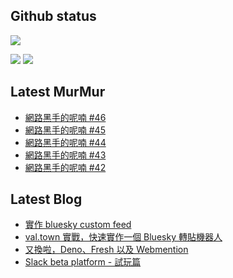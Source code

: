 ## Github status

![](http://github-profile-summary-cards.vercel.app/api/cards/profile-details?username=siygle&theme=default)

![](http://github-profile-summary-cards.vercel.app/api/cards/stats?username=siygle&theme=default)
![](http://github-profile-summary-cards.vercel.app/api/cards/productive-time?username=siygle&theme=default&utcOffset=8)

## Latest MurMur

<!-- CHAT-POST-LIST:START -->
- [網路黑手的呢喃 #46](https://chat.sylee.dev/2024/04/19/網路黑手的呢喃-46)
- [網路黑手的呢喃 #45](https://chat.sylee.dev/2024/03/28/網路黑手的呢喃-45)
- [網路黑手的呢喃 #44](https://chat.sylee.dev/2024/03/09/網路黑手的呢喃-44)
- [網路黑手的呢喃 #43](https://chat.sylee.dev/2024/02/16/網路黑手的呢喃-43)
- [網路黑手的呢喃 #42](https://chat.sylee.dev/2024/01/22/網路黑手的呢喃-42)
<!-- CHAT-POST-LIST:END -->

## Latest Blog

<!-- BLOG-POST-LIST:START -->
- [實作 bluesky custom feed](https://sylee.dev/blog/2023-06-13-bluesky-custom-feed)
- [val.town 實戰，快速實作一個 Bluesky 轉貼機器人](https://sylee.dev/blog/2023-05-28-val-town-bluesky-repost-scheduler)
- [又換啦，Deno、Fresh 以及 Webmention](https://sylee.dev/blog/2023-04-10-change-again-deno-fresh-webmention)
- [Slack beta platform - 試玩篇](https://sylee.dev/blog/2022-04-09-slack-beta-platform-playground)
<!-- BLOG-POST-LIST:END -->
